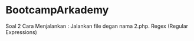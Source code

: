 # BootcampArkademy
Soal 2
Cara Menjalankan : 
Jalankan file degan nama 2.php.
Regex (Regular Expressions) 
